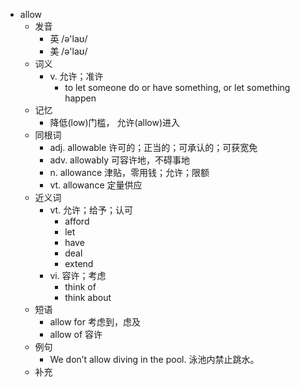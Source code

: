 - allow
  - 发音
    - 英 /ə'laʊ/
    - 美 /ə'laʊ/
  - 词义
    - v. 允许；准许
      - to let someone do or have something, or let something happen
  - 记忆
    - 降低(low)门槛， 允许(allow)进入
  - 同根词
    - adj. allowable 许可的；正当的；可承认的；可获宽免
    - adv. allowably 可容许地，不碍事地
    - n. allowance 津贴，零用钱；允许；限额
    - vt. allowance 定量供应
  - 近义词
    - vt. 允许；给予；认可
      - afford
      - let
      - have
      - deal
      - extend
    - vi. 容许；考虑
      - think of
      - think about
  - 短语
    - allow for 考虑到，虑及
    - allow of 容许
  - 例句
    - We don’t allow diving in the pool. 泳池内禁止跳水。
  - 补充